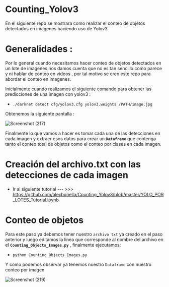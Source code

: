 # Counting_Yolov3

En el siguiente repo se mostrara como realizar el conteo de objetos detectados en imagenes haciendo uso de Yolov3 

# Generalidades : 

Por lo general cuando necesitamos hacer conteo de objetos detectados en un lote de imagenes nos damos cuenta que no es tan sencillo como parece y ni hablar de conteo en videos , por tal motivo se creo este repo para abordar el conteo en imagenes. 

Inicialmente cuando realizamos el siguiente comando  para obtener las predicciones de una imagen con yolov3 : 

* `./darknet detect cfg/yolov3.cfg yolov3.weights /PATH/image.jpg`

Obtenemos la siguiente pantalla : 

![Screenshot (217)](https://user-images.githubusercontent.com/45697319/85161447-61a5a080-b225-11ea-903b-ef0dbc2ddc61.png)


Finalmente lo que vamos a hacer es tomar cada una de las detecciones en cada imagen y extraer esos datos para crear un **`Dataframe`** que contenga tanto el conteo total de objetos  como el conteo por clases en cada imagen.


# Creación del archivo.txt con las detecciones de cada imagen 

* Ir al siguiente tutorial --- >>>  https://github.com/alexbonella/Counting_Yolov3/blob/master/YOLO_POR_LOTES_Tutorial.ipynb

# Conteo de objetos 

Para este paso ya debemos tener nuestro `archivo txt` ya creado en el paso anterior y luego editamos la linea que corresponde al nombre del archivo en el **`Counting_Objects_Images.py`** , finalmente ejecutamos: 

* `python Counting_Objects_Images.py`

Y como podemos observar ya tenemos nuestro `Dataframe` con nuestro conteo por imagen 

![Screenshot (219)](https://user-images.githubusercontent.com/45697319/85163044-df6aab80-b227-11ea-95b9-f225bdf4f616.png)






